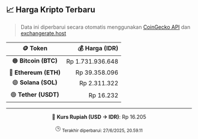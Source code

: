 

<!-- HARGA_KRIPTO -->
## 📈 Harga Kripto Terbaru

> Data ini diperbarui secara otomatis menggunakan [CoinGecko API](https://www.coingecko.com/) dan [exchangerate.host](https://exchangerate.host/)

<div align="center">

| 🪙 Token | 💰 Harga (IDR) |
|:------:|---------------:|
| 🟠 **Bitcoin (BTC)**   | Rp 1.731.936.648 |
| 🔵 **Ethereum (ETH)**  | Rp 39.358.096 |
| 🟣 **Solana (SOL)**    | Rp 2.311.322 |
| 🟢 **Tether (USDT)**   | Rp 16.232 |

---

💱 **Kurs Rupiah (USD → IDR)**: Rp 16.205

🕒 <sub>Terakhir diperbarui: 27/6/2025, 20.59.11</sub>

</div>
<!-- /HARGA_KRIPTO -->